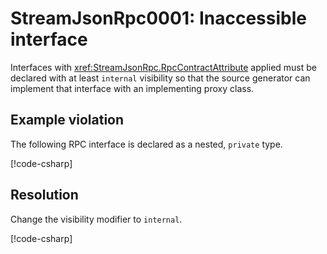 # StreamJsonRpc0001: Inaccessible interface

Interfaces with <xref:StreamJsonRpc.RpcContractAttribute> applied must be declared with at least `internal` visibility so that the source generator can implement that interface with an implementing proxy class.

## Example violation

The following RPC interface is declared as a nested, `private` type.

[!code-csharp[](../../samples/Analyzers/StreamJsonRpc0001.cs#Violation)]

## Resolution

Change the visibility modifier to `internal`.

[!code-csharp[](../../samples/Analyzers/StreamJsonRpc0001.cs#Fix)]
